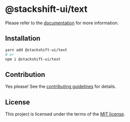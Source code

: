 # @stackshift-ui/text

Please refer to the [documentation](https://stackshift-ui.webriq.com/docs/components/text) for more information.

## Installation

```sh
yarn add @stackshift-ui/text
# or
npm i @stackshift-ui/text
```

## Contribution

Yes please! See the
[contributing guidelines](https://github.com/stackshift-ui/components/master/CONTRIBUTING.md)
for details.

## License

This project is licensed under the terms of the
[MIT license](https://github.com/stackshift-ui/components/master/LICENSE).
